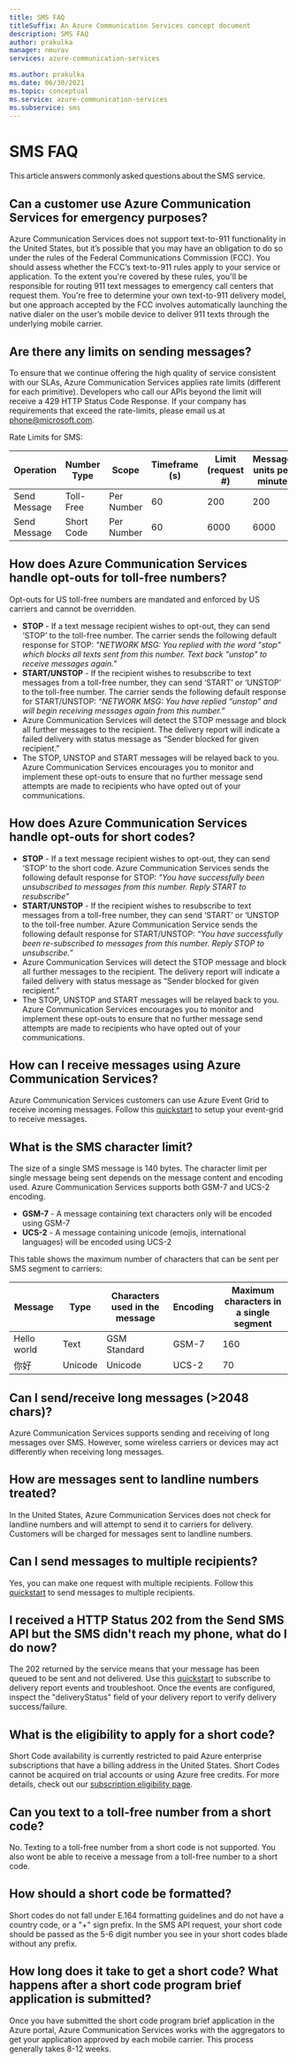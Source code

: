 ```yaml
---
title: SMS FAQ
titleSuffix: An Azure Communication Services concept document
description: SMS FAQ
author: prakulka
manager: nmurav
services: azure-communication-services

ms.author: prakulka
ms.date: 06/30/2021
ms.topic: conceptual
ms.service: azure-communication-services
ms.subservice: sms
---
```


# SMS FAQ
This article answers commonly asked questions about the SMS service. 

## Can a customer use Azure Communication Services for emergency purposes?

Azure Communication Services does not support text-to-911 functionality in the United States, but it’s possible that you may have an obligation to do so under the rules of the Federal Communications Commission (FCC).  You should assess whether the FCC’s text-to-911 rules apply to your service or application. To the extent you're covered by these rules, you'll be responsible for routing 911 text messages to emergency call centers that request them. You're free to determine your own text-to-911 delivery model, but one approach accepted by the FCC involves automatically launching the native dialer on the user’s mobile device to deliver 911 texts through the underlying mobile carrier.

## Are there any limits on sending messages?

To ensure that we continue offering the high quality of service consistent with our SLAs, Azure Communication Services applies rate limits (different for each primitive). Developers who call our APIs beyond the limit will receive a 429 HTTP Status Code Response. If your company has requirements that exceed the rate-limits, please email us at phone@microsoft.com.

Rate Limits for SMS:

|Operation|Number Type |Scope|Timeframe (s)| Limit (request #) | Message units per minute|
|---------|---|--|-------------|-------------------|-------------------------|
|Send Message|Toll-Free|Per Number|60|200|200|
|Send Message|Short Code |Per Number|60|6000|6000|


## How does Azure Communication Services handle opt-outs for toll-free numbers?

Opt-outs for US toll-free numbers are mandated and enforced by US carriers and cannot be overridden. 
- **STOP** - If a text message recipient wishes to opt-out, they can send ‘STOP’ to the toll-free number. The carrier sends the following default response for STOP: *"NETWORK MSG: You replied with the word "stop" which blocks all texts sent from this number. Text back "unstop" to receive messages again."*
- **START/UNSTOP** - If the recipient wishes to resubscribe to text messages from a toll-free number, they can send ‘START’ or ‘UNSTOP’ to the toll-free number. The carrier sends the following default response for START/UNSTOP: *“NETWORK MSG: You have replied “unstop” and will begin receiving messages again from this number.”*
- Azure Communication Services will detect the STOP message and block all further messages to the recipient. The delivery report will indicate a failed delivery with status message as “Sender blocked for given recipient.”
- The STOP, UNSTOP and START messages will be relayed back to you. Azure Communication Services encourages you to monitor and implement these opt-outs to ensure that no further message send attempts are made to recipients who have opted out of your communications.

## How does Azure Communication Services handle opt-outs for short codes?
- **STOP** - If a text message recipient wishes to opt-out, they can send ‘STOP’ to the short code. Azure Communication Services sends the following default response for STOP: *"You have successfully been unsubscribed to messages from this number. Reply START to resubscribe"*
- **START/UNSTOP** - If the recipient wishes to resubscribe to text messages from a toll-free number, they can send ‘START’ or ‘UNSTOP to the toll-free number. Azure Communication Service sends the following default response for START/UNSTOP: *“You have successfully been re-subscribed to messages from this number. Reply STOP to unsubscribe.”*
- Azure Communication Services will detect the STOP message and block all further messages to the recipient. The delivery report will indicate a failed delivery with status message as “Sender blocked for given recipient.”
- The STOP, UNSTOP and START messages will be relayed back to you. Azure Communication Services encourages you to monitor and implement these opt-outs to ensure that no further message send attempts are made to recipients who have opted out of your communications.

## How can I receive messages using Azure Communication Services?

Azure Communication Services customers can use Azure Event Grid to receive incoming messages. Follow this [quickstart](../../quickstarts/sms/handle-sms-events.md) to setup your event-grid to receive messages.

## What is the SMS character limit?
 The size of a single SMS message is 140 bytes. The character limit per single message being sent depends on the message content and encoding used. Azure Communication Services supports both GSM-7 and UCS-2 encoding. 

- **GSM-7** - A message containing text characters only will be encoded using GSM-7
- **UCS-2** - A message containing unicode (emojis, international languages) will be encoded using UCS-2

This table shows the maximum number of characters that can be sent per SMS segment to carriers:

|Message|Type|Characters used in the message|Encoding|Maximum characters in a single segment|
|-------|----|---------------|--------|--------------------------------------|
|Hello world|Text|GSM Standard|GSM-7|160|
|你好|Unicode|Unicode|UCS-2|70|

## Can I send/receive long messages (>2048 chars)?

Azure Communication Services supports sending and receiving of long messages over SMS. However, some wireless carriers or devices may act differently when receiving long messages.

## How are messages sent to landline numbers treated?

In the United States, Azure Communication Services does not check for landline numbers and will attempt to send it to carriers for delivery. Customers will be charged for messages sent to landline numbers. 

## Can I send messages to multiple recipients?

Yes, you can make one request with multiple recipients. Follow this [quickstart](../../quickstarts/sms/send.md?pivots=programming-language-csharp) to send messages to multiple recipients.

##  I received a HTTP Status 202 from the Send SMS API but the SMS didn't reach my phone, what do I do now?

The 202 returned by the service means that your message has been queued to be sent and not delivered. Use this [quickstart](../../quickstarts/sms/handle-sms-events.md) to subscribe to delivery report events and troubleshoot. Once the events are configured, inspect the "deliveryStatus" field of your delivery report to verify delivery success/failure.

## What is the eligibility to apply for a short code?
Short Code availability is currently restricted to paid Azure enterprise subscriptions that have a billing address in the United States. Short Codes cannot be acquired on trial accounts or using Azure free credits. For more details, check out our [subscription eligibility page](../numbers/sub-eligibility-number-capability.md).

## Can you text to a toll-free number from a short code?
No. Texting to a toll-free number from a short code is not supported. You also wont be able to receive a message from a toll-free number to a short code.

## How should a short code be formatted?
Short codes do not fall under E.164 formatting guidelines and do not have a country code, or a "+" sign prefix. In the SMS API request, your short code should be passed as the 5-6 digit number you see in your short codes blade without any prefix. 

## How long does it take to get a short code? What happens after a short code program brief application is submitted?
Once you have submitted the short code program brief application in the Azure portal, Azure Communication Services works with the aggregators to get your application approved by each mobile carrier. This process generally takes 8-12 weeks.
